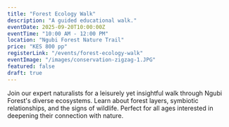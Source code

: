 ```yaml
---
title: "Forest Ecology Walk"
description: "A guided educational walk."
eventDate: 2025-09-20T10:00:00Z
eventTime: "10:00 AM - 12:00 PM"
location: "Ngubi Forest Nature Trail"
price: "KES 800 pp"
registerLink: "/events/forest-ecology-walk"
eventImage: "/images/conservation-zigzag-1.JPG"
featured: false
draft: true
---
```

Join our expert naturalists for a leisurely yet insightful walk through Ngubi Forest's diverse ecosystems. Learn about forest layers, symbiotic relationships, and the signs of wildlife. Perfect for all ages interested in deepening their connection with nature.